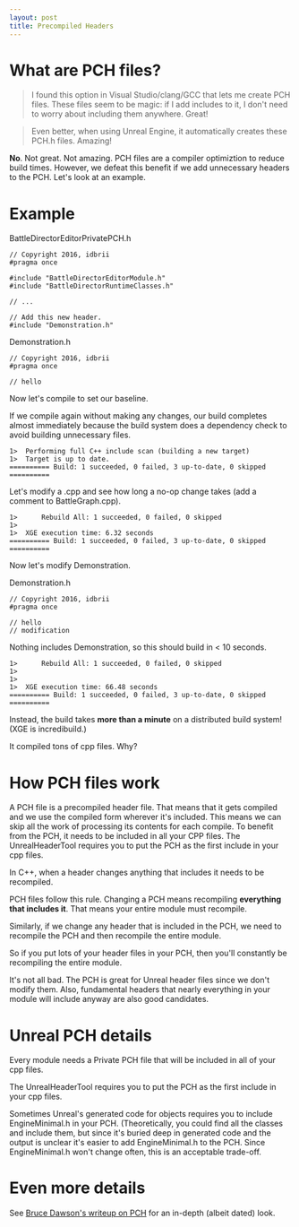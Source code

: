 ```yaml
---
layout: post
title: Precompiled Headers
---
```


# What are PCH files?
> I found this option in Visual Studio/clang/GCC that lets me create PCH files. These files seem to be magic: if I add includes to it, I don't need to worry about including them anywhere. Great!

> Even better, when using Unreal Engine, it automatically creates these PCH.h files. Amazing!

**No**. Not great. Not amazing. PCH files are a compiler optimiztion to reduce build times. However, we defeat this benefit if we add unnecessary headers to the PCH. Let's look at an example.

# Example

BattleDirectorEditorPrivatePCH.h

	// Copyright 2016, idbrii
	#pragma once

	#include "BattleDirectorEditorModule.h"
	#include "BattleDirectorRuntimeClasses.h"

	// ...

	// Add this new header.
	#include "Demonstration.h"


Demonstration.h

	// Copyright 2016, idbrii
	#pragma once

	// hello

Now let's compile to set our baseline.

If we compile again without making any changes, our build completes almost immediately because the build system does a dependency check to avoid building unnecessary files.

	1>  Performing full C++ include scan (building a new target)
	1>  Target is up to date.
	========== Build: 1 succeeded, 0 failed, 3 up-to-date, 0 skipped ==========

Let's modify a .cpp and see how long a no-op change takes (add a comment to BattleGraph.cpp).

	1>      Rebuild All: 1 succeeded, 0 failed, 0 skipped
	1>
	1>  XGE execution time: 6.32 seconds
	========== Build: 1 succeeded, 0 failed, 3 up-to-date, 0 skipped ==========

Now let's modify Demonstration.

Demonstration.h

	// Copyright 2016, idbrii
	#pragma once

	// hello
	// modification

Nothing includes Demonstration, so this should build in < 10 seconds.

	1>      Rebuild All: 1 succeeded, 0 failed, 0 skipped
	1>
	1>
	1>  XGE execution time: 66.48 seconds
	========== Build: 1 succeeded, 0 failed, 3 up-to-date, 0 skipped ==========

Instead, the build takes **more than a minute** on a distributed build system! (XGE is incredibuild.)

It compiled tons of cpp files. Why?

# How PCH files work
A PCH file is a precompiled header file. That means that it gets compiled and we use the compiled form wherever it's included. This means we can skip all the work of processing its contents for each compile. To benefit from the PCH, it needs to be included in all your CPP files. The UnrealHeaderTool requires you to put the PCH as the first include in your cpp files.

In C++, when a header changes anything that includes it needs to be recompiled.

PCH files follow this rule. Changing a PCH means recompiling **everything that includes it**. That means your entire module must recompile.

Similarly, if we change any header that is included in the PCH, we need to recompile the PCH and then recompile the entire module.

So if you put lots of your header files in your PCH, then you'll constantly be recompiling the entire module.

It's not all bad. The PCH is great for Unreal header files since we don't modify them. Also, fundamental headers that nearly everything in your module will include anyway are also good candidates.

# Unreal PCH details
Every module needs a Private PCH file that will be included in all of your cpp files.

The UnrealHeaderTool requires you to put the PCH as the first include in your cpp files.

Sometimes Unreal's generated code for objects requires you to include EngineMinimal.h in your PCH. (Theoretically, you could find all the classes and include them, but since it's buried deep in generated code and the output is unclear it's easier to add EngineMinimal.h to the PCH. Since EngineMinimal.h won't change often, this is an acceptable trade-off.

# Even more details
See [Bruce Dawson's writeup on PCH](http://www.cygnus-software.com/papers/precompiledheaders.html) for an in-depth (albeit dated) look.

